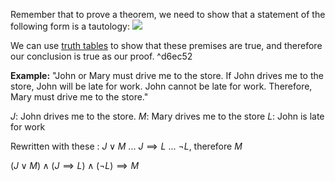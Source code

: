 Remember that to prove a theorem, we need to show that a statement of the following form is a tautology:
![](What%20is%20a%20Proof.md#^45a1e8)

We can use [truth tables](Truth%20Tables.md) to show that these premises are true, and therefore our conclusion is true as our proof. ^d6ec52

**Example:**
"John or Mary must drive me to the store. If John drives me to the store, John will be late for work. John cannot be late for work. Therefore, Mary must drive me to the store."

$J$: John drives me to the store.
$M$: Mary drives me to the store
$L$: John is late for work

Rewritten with these [](Boolean%20and%20Propositional%20Logic.md#^20fbeb|variables):
$J\vee M$ ... $J\implies L$ ... $\neg L$, therefore $M$

$(J\vee M)\wedge (J\implies L)\wedge (\neg L) \implies M$

